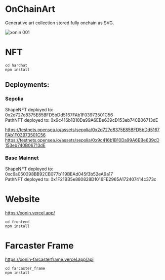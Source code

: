 # OnChainArt 

Generative art collection stored fully onchain as SVG.

![xonin 001](https://github.com/phdargen/onChainArt/assets/29732335/3e90a293-a8a0-49f6-bc34-b58c48bde36e)

# NFT 
```shell
cd hardhat
npm install
```
## Deployments:

### Sepolia
ShapeNFT deployed to: 0x2d727e8375E85BFD5bDd5167FAb1F03973501C56  
PathNFT deployed to: 0x9c416b1B10Da99A6EBe639cD153eb740B06713dE  

https://testnets.opensea.io/assets/sepolia/0x2d727e8375E85BFD5bDd5167FAb1F03973501C56
https://testnets.opensea.io/assets/sepolia/0x9c416b1B10Da99A6EBe639cD153eb740B06713dE

### Base Mainnet
ShapeNFT deployed to: 0xc6a050398BB92CB077b119BEAd045f3b52eA9a17  
PathNFT deployed to: 0x1F21BB5e880828D1016FE2965A172407414c373c  

# Website

https://xonin.vercel.app/

```shell
cd frontend
npm install
```

# Farcaster Frame

https://xonin-farcasterframe.vercel.app/api

```shell
cd farcaster_frame
npm install
```
